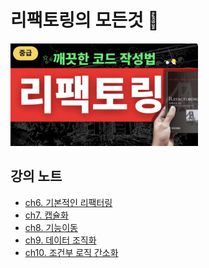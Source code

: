 # 리팩토링의 모든것 🚀

<a href="https://academy.dream-coding.com/courses/refactoring">
    <img
    src="./cover.png"
    width="300"
    />
</a>

## 강의 노트

- [ch6. 기본적인 리팩터링](./ch6/기본적인%20리팩터링.md)
- [ch7. 캡슐화](./ch7/캡슐화.md)
- [ch8. 기능이동](./ch8/기능이동.md)
- [ch9. 데이터 조직화](./ch9/데이터%20조직화.md)
- [ch10. 조건부 로직 간소화](./ch10/조건부%20로직%20간소화.md)
